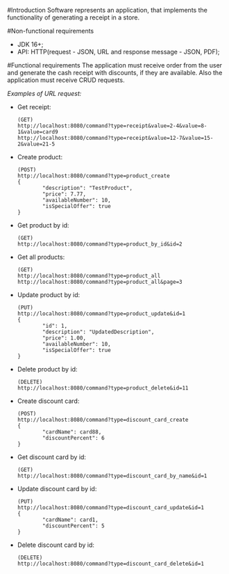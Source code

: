 #Introduction
Software represents an application, that implements the functionality of generating a receipt in a store.

#Non-functional requirements
<ul>
<li> JDK 16+;
<li> API: HTTP(request - JSON, URL and response message - JSON, PDF);
</ul>

#Functional requirements
The application must receive order from the user and generate the cash receipt with discounts, if they are available.
Also the application must receive CRUD requests.

*Examples of URL request:*
<ul>

<li> Get receipt:   

```http request
(GET)
http://localhost:8080/command?type=receipt&value=2-4&value=8-1&value=card9
http://localhost:8080/command?type=receipt&value=12-7&value=15-2&value=21-5
```
</li> 

<li> Create product:

```http request
(POST) 
http://localhost:8080/command?type=product_create
{
        "description": "TestProduct",
        "price": 7.77,
        "availableNumber": 10,
        "isSpecialOffer": true
}
```
</li> 

<li> Get product by id:

```http request
(GET)
http://localhost:8080/command?type=product_by_id&id=2
```
</li> 

<li> Get all products:

```http request
(GET)
http://localhost:8080/command?type=product_all
http://localhost:8080/command?type=product_all&page=3
```
</li> 

<li> Update product by id:

```http request
(PUT)
http://localhost:8080/command?type=product_update&id=1
{
        "id": 1,
        "description": "UpdatedDescription",
        "price": 1.00,
        "availableNumber": 10,
        "isSpecialOffer": true
}
```
</li> 

<li> Delete product by id:

```http request
(DELETE)
http://localhost:8080/command?type=product_delete&id=11
```
</li> 


<li> Create discount card:

```http request
(POST) 
http://localhost:8080/command?type=discount_card_create
{
        "cardName": card88,
        "discountPercent": 6
}
```
</li> 

<li> Get discount card by id:

```http request
(GET)
http://localhost:8080/command?type=discount_card_by_name&id=1
```
</li> 

<li> Update discount card by id:

```http request
(PUT)
http://localhost:8080/command?type=discount_card_update&id=1
{
        "cardName": card1,
        "discountPercent": 5
}
```
</li> 

<li> Delete discount card by id:

```http request
(DELETE)
http://localhost:8080/command?type=discount_card_delete&id=1
```
</li> 


</ul>






